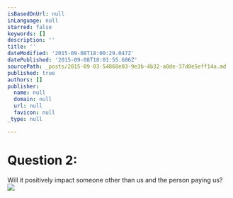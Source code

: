 ```yaml
---
isBasedOnUrl: null
inLanguage: null
starred: false
keywords: []
description: ''
title: ''
dateModified: '2015-09-08T18:00:29.047Z'
datePublished: '2015-09-08T18:01:55.686Z'
sourcePath: _posts/2015-09-03-54868e03-9e3b-4b32-a0de-37d0e5eff14a.md
published: true
authors: []
publisher:
  name: null
  domain: null
  url: null
  favicon: null
_type: null

---
```

# Question 2:

Will it positively impact someone other than us and the person paying us?
![](https://the-grid-user-content.s3-us-west-2.amazonaws.com/5a5b11fb-0be0-445c-9c3c-bacb7e344a00.png)